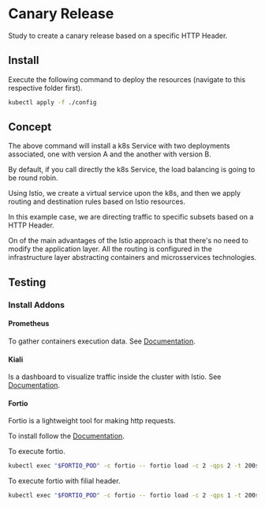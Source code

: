 # Canary Release

Study to create a canary release based on a specific HTTP Header.

## Install

Execute the following command to deploy the resources (navigate to this respective folder first).

```sh
kubectl apply -f ./config
```

## Concept

The above command will install a k8s Service with two deployments associated, one with version A and the another with version B.

By default, if you call directly the k8s Service, the load balancing is going to be round robin.

Using Istio, we create a virtual service upon the k8s, and then we apply routing and destination rules based on Istio resources.

In this example case, we are directing traffic to specific subsets based on a HTTP Header.

On of the main advantages of the Istio approach is that there's no need to modify the application layer. All the routing is configured in the infrastructure layer abstracting containers and microsservices technologies.

## Testing

### Install Addons

#### Prometheus

To gather containers execution data. See [Documentation](https://istio.io/latest/docs/ops/integrations/prometheus/).

#### Kiali

Is a dashboard to visualize traffic inside the cluster with Istio. See [Documentation](https://istio.io/latest/docs/ops/integrations/kiali/).

#### Fortio

Fortio is a lightweight tool for making http requests.

To install follow the [Documentation](https://istio.io/latest/docs/tasks/traffic-management/circuit-breaking/#adding-a-client).

To execute fortio.

```sh
kubectl exec "$FORTIO_POD" -c fortio -- fortio load -c 2 -qps 2 -t 200s -loglevel Warning http://nginx-service:8000
```

To execute fortio with filial header.

```sh
kubectl exec "$FORTIO_POD" -c fortio -- fortio load -c 2 -qps 1 -t 200s -loglevel Warning -H Filial:1000 http://nginx-service:8000
```